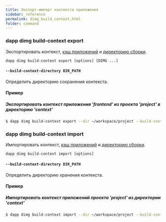 ```yaml
---
title: Экспорт-импорт контекста приложения
sidebar: reference
permalink: dimg_build_context.html
folder: command
---
```



### dapp dimg build-context export
Экспортировать контекст, [кэш приложений](definitions.html#кэш-приложения) и [директорию сборки](#директория-сборки-dapp).

```
dapp dimg build-context export [options] [DIMG ...]
```

#### `--build-context-directory DIR_PATH`
Определить директорию сохранения контекста.

#### Пример

##### Экспортировать контекст приложения 'frontend' из проекта 'project' в директорию 'context'

```bash
$ dapp dimg build-context export --dir ~/workspace/project --build-context-directory context frontend
```

### dapp dimg build-context import
Импортировать контекст, [кэш приложений](definitions.html#кэш-приложения) и [директорию сборки](definitions.html#директория-сборки-dapp).

```
dapp dimg build-context import [options]
```

#### `--build-context-directory DIR_PATH`
Определить директорию хранения контекста.

#### Пример

##### Импортировать контекст приложений проекта 'project' из директории 'context'

```bash
$ dapp dimg build-context import --dir ~/workspace/project --build-context-directory context
```